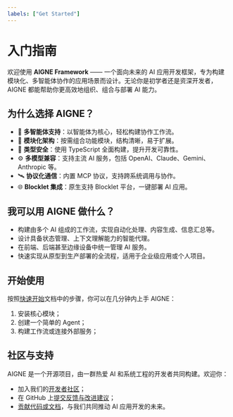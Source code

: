 ```yaml
---
labels: ["Get Started"]
---
```


# 入门指南

欢迎使用 **AIGNE Framework** —— 一个面向未来的 AI 应用开发框架，专为构建模块化、多智能体协作的应用场景而设计。无论你是初学者还是资深开发者，AIGNE 都能帮助你更高效地组织、组合与部署 AI 能力。

## 为什么选择 AIGNE？

* 🧠 **多智能体支持**：以智能体为核心，轻松构建协作工作流。
* 🧩 **模块化架构**：按需组合功能模块，结构清晰，易于扩展。
* 🔐 **类型安全**：使用 TypeScript 全面构建，提升开发可靠性。
* ⚙️ **多模型兼容**：支持主流 AI 服务，包括 OpenAI、Claude、Gemini、Anthropic 等。
* 🛰 **协议化通信**：内置 MCP 协议，支持跨系统调用与协作。
* 🌐 **Blocklet 集成**：原生支持 Blocklet 平台，一键部署 AI 应用。

## 我可以用 AIGNE 做什么？

* 构建由多个 AI 组成的工作流，实现自动化处理、内容生成、信息汇总等。
* 设计具备状态管理、上下文理解能力的智能代理。
* 在前端、后端甚至边缘设备中统一管理 AI 服务。
* 快速实现从原型到生产部署的全流程，适用于企业级应用或个人项目。

## 开始使用

按照[快速开始](./quick-start.zh.md)文档中的步骤，你可以在几分钟内上手 AIGNE：

1. 安装核心模块；
2. 创建一个简单的 Agent；
3. 构建工作流或连接外部服务；

## 社区与支持

AIGNE 是一个开源项目，由一群热爱 AI 和系统工程的开发者共同构建。欢迎你：

* 加入我们的[开发者社区](https://community.arcblock.io/discussions/boards/aigne)；
* 在 GitHub 上[提交反馈与改进建议](https://github.com/AIGNE-io/aigne-framework/issues)；
* [贡献代码或文档](https://github.com/AIGNE-io/aigne-framework/blob/main/CHANGELOG.md)，与我们共同推动 AI 应用开发的未来。
